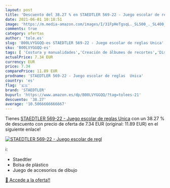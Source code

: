 ```yaml
---
layout: post
title: 'Descuento del 38.27 % en STAEDTLER 569-22 - Juego escolar de regl'
date: 2021-06-01 10:18:51
image: 'https://m.media-amazon.com/images/I/31FpHeTgsqL._SL500_._SL400_.jpg'
comments: true
category: ofertas
author: 'tole.es'
slug: 'B00LVYGGQQ-es STAEDTLER 569-22 - Juego escolar de reglas Unica'
sku: 'B00LVYGGQQ-es'
tags: [ 'Costura y manualidades','Creación de álbumes de recortes','Dispositivos de medida para oficina','Escuadras y transportadores de ángulos','Herramientas para fabricar álbumes de recortes','Hogar y cocina','Material de oficina','Material escolar','Material escolar y educativo','Oficina y papelería','Sets de material escolar','escolar','staedtler', ]
actualPrice: 7.34 EUR
currency: EUR
price: 7.34
comparePrice: 11.89 EUR
prodname: 'STAEDTLER 569-22 - Juego escolar de reglas  Unica'
country: 'es'
flag: '🇪🇸'
brand: 'STAEDTLER'
buyurl: 'https://www.amazon.es/dp/B00LVYGGQQ/?tag=tolees-21'
descuento: '38.27'
average: '10.5066666666667'
---
```


Tienes [STAEDTLER 569-22 - Juego escolar de reglas  Unica](https://www.amazon.es/dp/B00LVYGGQQ/?tag=tolees-21) con un 38.27 % de descuento con precio de oferta de 7.34 EUR (original: 11.89 EUR) en el siguiente enlace!

[![STAEDTLER 569-22 - Juego escolar de regl](https://m.media-amazon.com/images/I/31FpHeTgsqL._SL500_._SL400_.jpg)](https://www.amazon.es/dp/B00LVYGGQQ/?tag=tolees-21)

ℹ️:

- Staedtler
- Bolsa de plástico
- Juego de accesorios de dibujo

[🛒 Accede a la oferta!!](https://www.amazon.es/dp/B00LVYGGQQ/?tag=tolees-21)
